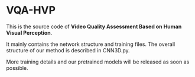 # VQA-HVP

This is the source code of **Video Quality Assessment Based on Human Visual Perception**.

It mainly contains the network structure and training files. The overall structure of our method is described in CNN3D.py.

More training details and our pretrained models will be released as soon as possible.
